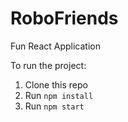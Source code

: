 # RoboFriends
Fun React Application 

To run the project:

1. Clone this repo
2. Run `npm install`
3. Run `npm start`
